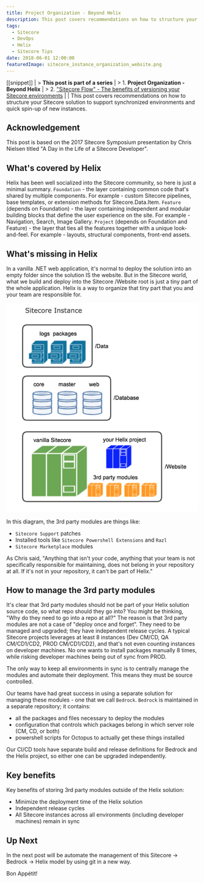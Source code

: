 ```yaml
---
title: Project Organization - Beyond Helix
description: This post covers recommendations on how to structure your Sitecore solution to support synchronized environments and quick spin-up of new instances.
tags:
  - Sitecore
  - DevOps
  - Helix
  - Sitecore Tips
date: 2018-06-01 12:00:00
featuredImage: sitecore_instance_organization_website.png
---
```


[[snippet]]
| > **This post is part of a series**
| > 1. **Project Organization - Beyond Helix**
| > 2. ["Sitecore Flow" - The benefits of versioning your Sitecore environments](/Sitecore/DevOps/version-control-sitecore/)
| 
| This post covers recommendations on how to structure your Sitecore solution to support synchronized environments and quick spin-up of new instances.

## Acknowledgement
This post is based on the 2017 Sitecore Symposium presentation by Chris Nielsen titled "A Day in the Life of a Sitecore Developer".

## What's covered by Helix
Helix has been well socialized into the Sitecore community, so here is just a minimal summary.
`Foundation` - the layer containing common code that's shared by multiple components. For example - custom Sitecore pipelines, base templates, or extension methods for Sitecore.Data.Item.
`Feature` (depends on Foundation) - the layer containing independent and modular building blocks that define the user experience on the site. For example - Navigation, Search, Image Gallery.
`Project` (depends on Foundation and Feature) - the layer that ties all the features together with a unique look-and-feel. For example - layouts, structural components, front-end assets.

## What's missing in Helix
In a vanilla .NET web application, it's normal to deploy the solution into an empty folder since the solution IS the website. But in the Sitecore world, what we build and deploy into the Sitecore /Website root is just a tiny part of the whole application. Helix is a way to organize that tiny part that you and your team are responsible for.

![](./sitecore_instance_organization.png)

In this diagram, the 3rd party modules are things like:
* `Sitecore Support` patches
* Installed tools like `Sitecore Powershell Extensions` and `Razl`
* `Sitecore Marketplace` modules

As Chris said, "Anything that isn't your code, anything that your team is not specifically responsible for maintaining, does not belong in your repository at all. If it's not in your repository, it can't be part of Helix."

## How to manage the 3rd party modules
It's clear that 3rd party modules should not be part of your Helix solution source code, so what repo should they go into? You might be thinking, "Why do they need to go into a repo at all?" The reason is that 3rd party modules are not a case of "deploy once and forget". They need to be managed and upgraded; they have independent release cycles. A typical Sitecore projects leverages at least 8 instances (Dev CM/CD, QA CM/CD1/CD2, PROD CM/CD1/CD2), and that's not even counting instances on developer machines. No one wants to install packages manually 8 times, while risking developer machines being out of sync from PROD. 

The only way to keep all environments in sync is to centrally manage the modules and automate their deployment. This means they must be source controlled.

Our teams have had great success in using a separate solution for managing these modules - one that we call `Bedrock`. `Bedrock` is maintained in a separate repository; it contains:
* all the packages and files necessary to deploy the modules
* configuration that controls which packages belong in which server role (CM, CD, or both)
* powershell scripts for Octopus to actually get these things installed

Our CI/CD tools have separate build and release definitions for Bedrock and the Helix project, so either one can be upgraded independently.

## Key benefits
Key benefits of storing 3rd party modules outside of the Helix solution:
* Minimize the deployment time of the Helix solution
* Independent release cycles
* All Sitecore instances across all environments (including developer machines) remain in sync

## Up Next
In the next post will be automate the management of this Sitecore -> Bedrock -> Helix model by using git in a new way.

Bon Appétit!